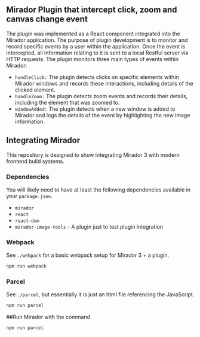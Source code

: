## Mirador Plugin that intercept click, zoom and canvas change event
The plugin was implemented as a React component integrated into the Mirador application. The purpose of plugin development is to monitor and record specific events by a user within the application. Once the event is intercepted, all information relating to it is sent to a local Restful server via HTTP requests.
The plugin monitors three main types of events within Mirador:
- `handleClick:` The plugin detects clicks on specific elements within Mirador windows and records these interactions, including details of the clicked element.
- `handleZoom:` The plugin detects zoom events and records their details, including the element that was zoomed to.
- `windowAdded:` The plugin detects when a new window is added to Mirador and logs the details of the event by highlighting the new image information.

## Integrating Mirador

This repository is designed to show integrating Mirador 3 with modern frontend build systems.

### Dependencies

You will likely need to have at least the following dependencies available in your `package.json`.

 - `mirador`
 - `react`
 - `react-dom`
 - `mirador-image-tools` - A plugin just to test plugin integration

### Webpack

See `./webpack` for a basic webpack setup for Mirador 3 + a plugin.

```sh
npm run webpack
```

### Parcel

See `./parcel`, but essentially it is just an html file referencing the JavaScript.

```sh
npm run parcel
```
##Run Mirador with the command
```sh
npm run parcel
```

